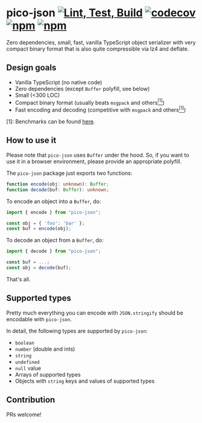 # pico-json [![Lint, Test, Build](https://github.com/derolf/pico-json/actions/workflows/lint-test-build.yml/badge.svg)](https://github.com/derolf/pico-json/actions/workflows/lint-test-build.yml) [![codecov](https://codecov.io/gh/derolf/pico-json/branch/master/graph/badge.svg?token=SPPU1655OL)](https://codecov.io/gh/derolf/pico-json) [![npm](https://img.shields.io/npm/v/pico-json)](https://npmjs.com/pico-json) [![npm](https://img.shields.io/npm/l/pico-json)](./LICENSE)

Zero dependencies, small, fast, vanilla TypeScript object serializer with very compact binary format that is also quite compressible via lz4 and deflate.

## Design goals

- Vanilla TypeScript (no native code)
- Zero dependencies (except `Buffer` polyfill, see below)
- Small (<300 LOC)
- Compact binary format (usually beats `msgpack` and others[<sup>[1]</sup>](#f1))
- Fast encoding and decoding (competitive with `msgpack` and others[<sup>[1]</sup>](#f1))

<span id="f1">[1]</span>: Benchmarks can be found [here](https://github.com/derolf/pico-json/tree/master/packages/benchmark).

## How to use it

Please note that `pico-json` uses `Buffer` under the hood. So, if you want to use it in a browser environment, please provide an appropriate polyfill.

The `pico-json` package just exports two functions:

```TypeScript
function encode(obj: unknown): Buffer;
function decode(buf: Buffer): unknown;
```

To encode an object into a `Buffer`, do:

```TypeScript
import { encode } from "pico-json";

const obj = { 'foo': 'bar' };
const buf = encode(obj);
```

To decode an object from a `Buffer`, do:

```TypeScript
import { decode } from "pico-json";

const buf = ...;
const obj = decode(buf);
```

That's all.

## Supported types

Pretty much everything you can encode with `JSON.stringify` should be encodable with `pico-json`.

In detail, the following types are supported by `pico-json`:

- `boolean`
- `number` (double and ints)
- `string`
- `undefined`
- `null` value
- Arrays of supported types
- Objects with `string` keys and values of supported types

## Contribution

PRs welcome!
